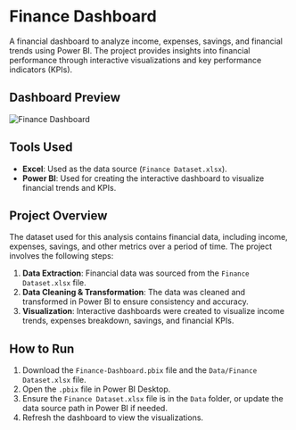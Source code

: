 # Finance Dashboard

A financial dashboard to analyze income, expenses, savings, and financial trends using Power BI. The project provides insights into financial performance through interactive visualizations and key performance indicators (KPIs).

## Dashboard Preview
![Finance Dashboard](Finance-Dashboard.png)

## Tools Used
- **Excel**: Used as the data source (`Finance Dataset.xlsx`).
- **Power BI**: Used for creating the interactive dashboard to visualize financial trends and KPIs.

## Project Overview
The dataset used for this analysis contains financial data, including income, expenses, savings, and other metrics over a period of time. The project involves the following steps:
1. **Data Extraction**: Financial data was sourced from the `Finance Dataset.xlsx` file.
2. **Data Cleaning & Transformation**: The data was cleaned and transformed in Power BI to ensure consistency and accuracy.
3. **Visualization**: Interactive dashboards were created to visualize income trends, expenses breakdown, savings, and financial KPIs.

## How to Run
1. Download the `Finance-Dashboard.pbix` file and the `Data/Finance Dataset.xlsx` file.
2. Open the `.pbix` file in Power BI Desktop.
3. Ensure the `Finance Dataset.xlsx` file is in the `Data` folder, or update the data source path in Power BI if needed.
4. Refresh the dashboard to view the visualizations.
